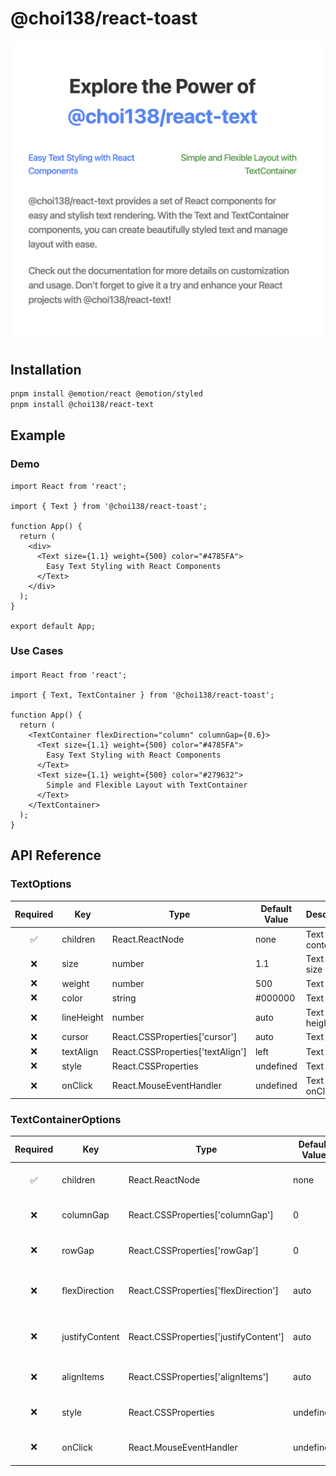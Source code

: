 # @choi138/react-toast

![alt text](./docs/description.png)

## Installation

```sh
pnpm install @emotion/react @emotion/styled
pnpm install @choi138/react-text
```

## Example

### Demo

```tsx
import React from 'react';

import { Text } from '@choi138/react-toast';

function App() {
  return (
    <div>
      <Text size={1.1} weight={500} color="#4785FA">
        Easy Text Styling with React Components
      </Text>
    </div>
  );
}

export default App;
```

### Use Cases

####

```tsx
import React from 'react';

import { Text, TextContainer } from '@choi138/react-toast';

function App() {
  return (
    <TextContainer flexDirection="column" columnGap={0.6}>
      <Text size={1.1} weight={500} color="#4785FA">
        Easy Text Styling with React Components
      </Text>
      <Text size={1.1} weight={500} color="#279632">
        Simple and Flexible Layout with TextContainer
      </Text>
    </TextContainer>
  );
}
```

## API Reference

### TextOptions

| Required | Key        | Type                                          | Default Value | Description      |
| :------: | ---------- | --------------------------------------------- | ------------- | ---------------- |
|    ✅    | children   | React.ReactNode                               | none          | Text content     |
|    ❌    | size       | number                                        | 1.1           | Text rem size    |
|    ❌    | weight     | number                                        | 500           | Text weight      |
|    ❌    | color      | string                                        | #000000       | Text color       |
|    ❌    | lineHeight | number                                        | auto          | Text line height |
|    ❌    | cursor     | React.CSSProperties['cursor']                 | auto          | Text cursor      |
|    ❌    | textAlign  | React.CSSProperties['textAlign']              | left          | Text align       |
|    ❌    | style      | React.CSSProperties                           | undefined     | Text style       |
|    ❌    | onClick    | React.MouseEventHandler<HTMLParagraphElement> | undefined     | Text onClick     |

### TextContainerOptions

| Required | Key            | Type                                          | Default Value | Description                    |
| :------: | -------------- | --------------------------------------------- | ------------- | ------------------------------ |
|    ✅    | children       | React.ReactNode                               | none          | Text Container content         |
|    ❌    | columnGap      | React.CSSProperties['columnGap']              | 0             | Text Container column gap      |
|    ❌    | rowGap         | React.CSSProperties['rowGap']                 | 0             | Text Container row gap         |
|    ❌    | flexDirection  | React.CSSProperties['flexDirection']          | auto          | Text Container flex direction  |
|    ❌    | justifyContent | React.CSSProperties['justifyContent']         | auto          | Text Container justify content |
|    ❌    | alignItems     | React.CSSProperties['alignItems']             | auto          | Text Container align items     |
|    ❌    | style          | React.CSSProperties                           | undefined     | Text Container style           |
|    ❌    | onClick        | React.MouseEventHandler<HTMLParagraphElement> | undefined     | Text Container onClick         |
